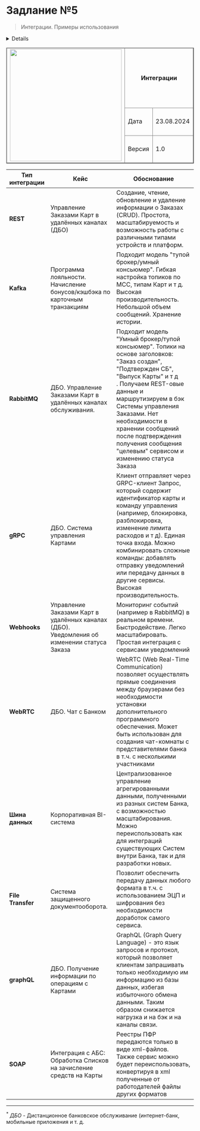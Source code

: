 # Задлание №5
> Интеграции. Примеры использования

<details>

Приведите примеры использования каждого вида интеграции, обоснуйте выбор именно этого метода.

Контекст задачи: у вас есть какое-то бизнес приложение и вы идете к корпоративному архитектору на защиту выбранного вами способа интеграции.
</details>

<table width="1000" border="1">
<thead>
  <tr>
    <td rowspan="3"><img width="300px" src="https://github.com/user-attachments/assets/9d985eaa-c3fc-4ab3-b84c-4acbd7c1bbb2"></td>
    <td colspan="2" width="700"><p align="center"><b> Интеграции </b></p></td>
  </tr>
  <tr>
    <td>Дата</td>
    <td>23.08.2024</td>
  </tr>
  <tr>
    <td>Версия</td>
    <td>1.0</td>
  </tr>
</thead>
</table>


|Тип интеграции	|Кейс	|Обоснование|
|-|-|-|
|**REST**| Управление Заказами Карт в удалённых каналах (ДБО)|Создание, чтение, обновление и удаление информации о Заказах (CRUD). Простота, масштабируемость и возможность работы с различными типами устройств и платформ.|	
|**Kafka**|Программа лояльности. Начисление бонусов/кэшбэка по карточным транзакциям|Подходит модель "тупой брокер/умный консьюмер". Гибкая настройка топиков по MCC, типам Карт и т д. Высокая производительность. Небольшой объем сообщений. Хранение истории.|	
|**RabbitMQ**|ДБО. Управление Заказами Карт в удалённых каналах обслуживания. |Подходит модель "Умный брокер/тупой консьюмер". Топики на основе заголовков: "Заказ создан", "Подтвержден СБ", "Выпуск Карты" и т д <br>. Получаем REST-овые данные и маршрутизируем в бэк Системы управления Заказами. Нет необходимости в хранении сообщений после подтверждения получения сообщения "целевым" сервисом и изменению статуса Заказа|	
|**gRPC**|ДБО. Система управления Картами|Клиент отправляет через GRPC-клиент Запрос, который содержит идентификатор карты и команду управления (например, блокировка, разблокировка, изменение лимита расходов и т д). Единая точка входа. Можно комбинировать сложные команды: добавлять отправку уведомлений или передачу данных в другие сервисы. Высокая производительность.|	
|**Webhooks**|Управление Заказами Карт в удалённых каналах (ДБО). Уведомления об изменении статуса Заказа|Мониторинг событий (например в RabbitMQ) в реальном времени. Быстродействие. Легко масштабировать. Простая интеграция с сервисами уведомлений|	
|**WebRTC**|ДБО. Чат с Банком|WebRTC (Web Real-Time Communication) позволяет осуществлять прямые соединения между браузерами без необходимости установки дополнительного программного обеспечения. Может быть использован для создания чат-комнаты с представителями банка в т.ч. с несколькими участниками|	
|**Шина данных**|Корпоративная BI-система|Централизованное управление агрегированными данными, полученными из разных систем Банка, с возможностью масштабирования.<br> Можно переиспользовать как для интеграций существующих Систем внутри Банка, так и для разработки новых.|	
|**File Transfer**|Система защищенного документооборота.| Позволит обеспечить передачу данных любого формата в т.ч. с использованием ЭЦП и шифрования без необходимости доработок самого сервиса.|	
|**graphQL**|ДБО. Получение информации по операциям с Картами| GraphQL (Graph Query Language) - это язык запросов и протокол, который позволяет клиентам запрашивать только необходимую им информацию из базы данных, избегая избыточного обмена данными. Таким образом снижается нагрузка и на бэк и на каналы связи.|	
|**SOAP**|Интеграция с АБС: Обработка Списков на зачисление средств на Карты|Реестры ПФР передаются только в виде xml-файлов. <br>Также сервис можно будет переиспользовать, конвертируя в xml полученные от работодателей файлы других форматов |	

------
<sup>*</sup> *ДБО* - Дистанционное банковское обслуживание (интернет-банк, мобильные приложения и т. д.
